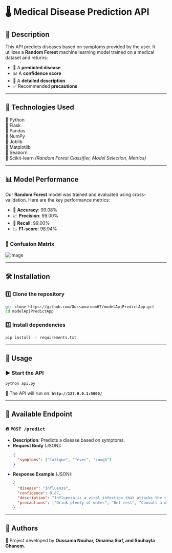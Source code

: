 # 🌡️ Medical Disease Prediction API

## 📌 Description
This API predicts diseases based on symptoms provided by the user. It utilizes a **Random Forest** machine learning model trained on a medical dataset and returns:
- 🏥 A **predicted disease**
- 📊 A **confidence score**
- 📖 A **detailed description**
- ✅ Recommended **precautions**

---
## 🚀 Technologies Used
🔹 Python  
🔹 Flask  
🔹 Pandas  
🔹 NumPy  
🔹 Joblib  
🔹 Matplotlib  
🔹 Seaborn  
🔹 Scikit-learn *(Random Forest Classifier, Model Selection, Metrics)*  

---
## 📊 Model Performance
Our **Random Forest** model was trained and evaluated using cross-validation. Here are the key performance metrics:
- 🎯 **Accuracy**: 99.08%
- 📈 **Precision**: 99.00%
- 🔄 **Recall**: 99.00%
- 📉 **F1-score**: 98.94%

### 🔢 Confusion Matrix
![image](https://github.com/user-attachments/assets/d692e90d-5175-49a1-8260-7f20250570e1)


---
## 🛠️ Installation
### 1️⃣ Clone the repository
```sh
git clone https://github.com/Oussamaroom67/modelApiPredictApp.git
cd modelApiPredictApp
```
### 2️⃣ Install dependencies
```sh
pip install -r requirements.txt
```

---
## 🎯 Usage
### ▶️ Start the API
```sh
python api.py
```
📌 The API will run on:  **`http://127.0.0.1:5000/`**

---
## 🔗 Available Endpoint
### 🔥 `POST /predict`
- **Description**: Predicts a disease based on symptoms.
- **Request Body** (JSON):
  ```json
  {
    "symptoms": ["fatigue", "fever", "cough"]
  }
  ```
- **Response Example** (JSON):
  ```json
  {
    "disease": "Influenza",
    "confidence": 0.87,
    "description": "Influenza is a viral infection that attacks the respiratory system...",
    "precautions": ["Drink plenty of water", "Get rest", "Consult a doctor"]
  }
  ```

---
## 👤 Authors
📝 Project developed by **Oussama Nouhar, Omaima Siaf, and Souhayla Ghanem**.


